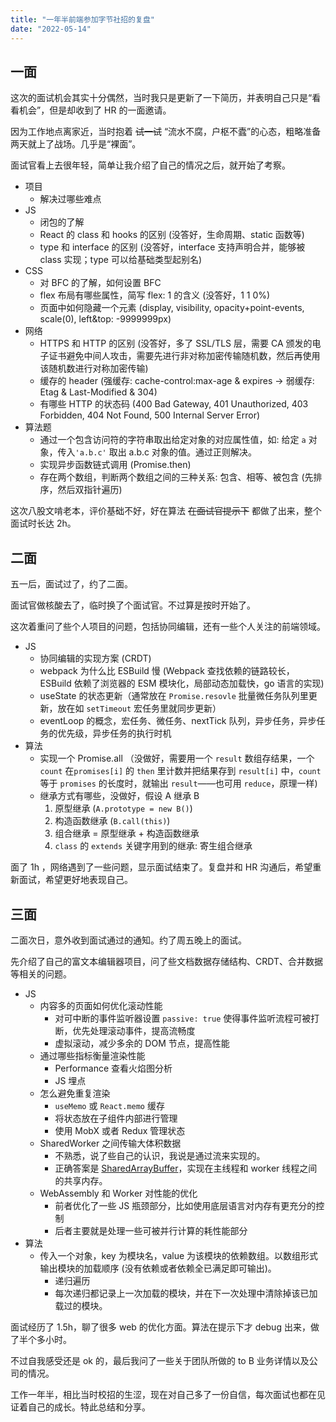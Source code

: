```yaml
---
title: "一年半前端参加字节社招的复盘"
date: "2022-05-14"
---
```


## 一面

这次的面试机会其实十分偶然，当时我只是更新了一下简历，并表明自己只是“看看机会”，但是却收到了 HR 的一面邀请。

因为工作地点离家近，当时抱着 ~~试一试~~ “流水不腐，户枢不蠹”的心态，粗略准备两天就上了战场。几乎是“裸面”。

面试官看上去很年轻，简单让我介绍了自己的情况之后，就开始了考察。

- 项目
  - 解决过哪些难点
- JS
  - 闭包的了解
  - React 的 class 和 hooks 的区别 (没答好，生命周期、static 函数等)
  - type 和 interface 的区别 (没答好，interface 支持声明合并，能够被 class 实现；type 可以给基础类型起别名)
- CSS
  - 对 BFC 的了解，如何设置 BFC
  - flex 布局有哪些属性，简写 flex: 1 的含义 (没答好，1 1 0%)
  - 页面中如何隐藏一个元素 (display, visibility, opacity+point-events, scale(0), left&top: -9999999px)
- 网络
  - HTTPS 和 HTTP 的区别 (没答好，多了 SSL/TLS 层，需要 CA 颁发的电子证书避免中间人攻击，需要先进行非对称加密传输随机数，然后再使用该随机数进行对称加密传输)
  - 缓存的 header (强缓存: cache-control:max-age & expires -> 弱缓存: Etag & Last-Modified & 304)
  - 有哪些 HTTP 的状态码 (400 Bad Gateway, 401 Unauthorized, 403 Forbidden, 404 Not Found, 500 Internal Server Error)
- 算法题
  - 通过一个包含访问符的字符串取出给定对象的对应属性值，如: 给定 `a` 对象，传入`'a.b.c'` 取出 a.b.c 对象的值。通过正则解决。
  - 实现异步函数链式调用 (Promise.then)
  - 存在两个数组，判断两个数组之间的三种关系: 包含、相等、被包含 (先排序，然后双指针遍历)

这次八股文啃老本，评价基础不好，好在算法 ~~在面试官提示下~~ 都做了出来，整个面试时长达 2h。

## 二面

五一后，面试过了，约了二面。

面试官做核酸去了，临时换了个面试官。不过算是按时开始了。

这次着重问了些个人项目的问题，包括协同编辑，还有一些个人关注的前端领域。

- JS
  - 协同编辑的实现方案 (CRDT)
  - webpack 为什么比 ESBuild 慢 (Webpack 查找依赖的链路较长，ESBuild 依赖了浏览器的 ESM 模块化，局部动态加载快，go 语言的实现)
  - useState 的状态更新（通常放在 `Promise.resovle` 批量微任务队列里更新，放在如 `setTimeout` 宏任务里就同步更新）
  - eventLoop 的概念，宏任务、微任务、nextTick 队列，异步任务，异步任务的优先级，异步任务的执行时机
- 算法
  - 实现一个 Promise.all （没做好，需要用一个 `result` 数组存结果，一个 `count` 在`promises[i]` 的 `then` 里计数并把结果存到 `result[i]` 中，`count` 等于 `promises` 的长度时，就输出 `result`——也可用 `reduce`，原理一样)
  - 继承方式有哪些，没做好，假设 A 继承 B
    1. 原型继承 (`A.prototype = new B()`)
    2. 构造函数继承 (`B.call(this)`)
    3. 组合继承 = 原型继承 + 构造函数继承
    4. `class` 的 `extends` 关键字用到的继承: 寄生组合继承

面了 1h ，网络遇到了一些问题，显示面试结束了。复盘并和 HR 沟通后，希望重新面试，希望更好地表现自己。

## 三面

二面次日，意外收到面试通过的通知。约了周五晚上的面试。

先介绍了自己的富文本编辑器项目，问了些文档数据存储结构、CRDT、合并数据等相关的问题。

- JS
  - 内容多的页面如何优化滚动性能
    - 对可中断的事件监听器设置 `passive: true` 使得事件监听流程可被打断，优先处理滚动事件，提高流畅度
    - 虚拟滚动，减少多余的 DOM 节点，提高性能
  - 通过哪些指标衡量渲染性能
    - Performance 查看火焰图分析
    - JS 埋点
  - 怎么避免重复渲染
    - `useMemo` 或 `React.memo` 缓存
    - 将状态放在子组件内部进行管理
    - 使用 MobX 或者 Redux 管理状态
  - SharedWorker 之间传输大体积数据
    - 不熟悉，说了些自己的认识，我说是通过流来实现的。
    - 正确答案是 [SharedArrayBuffer](https://developer.mozilla.org/en-US/docs/Web/JavaScript/Reference/Global_Objects/SharedArrayBuffer)，实现在主线程和 worker 线程之间的共享内存。
  - WebAssembly 和 Worker 对性能的优化
    - 前者优化了一些 JS 瓶颈部分，比如使用底层语言对内存有更充分的控制
    - 后者主要就是处理一些可被并行计算的耗性能部分
- 算法
  - 传入一个对象，key 为模块名，value 为该模块的依赖数组。以数组形式输出模块的加载顺序 (没有依赖或者依赖全已满足即可输出)。
    - 递归遍历
    - 每次递归都记录上一次加载的模块，并在下一次处理中清除掉该已加载过的模块。

面试经历了 1.5h，聊了很多 web 的优化方面。算法在提示下才 debug 出来，做了半个多小时。

不过自我感受还是 ok 的，最后我问了一些关于团队所做的 to B 业务详情以及公司的情况。

工作一年半，相比当时校招的生涩，现在对自己多了一份自信，每次面试也都在见证着自己的成长。特此总结和分享。
